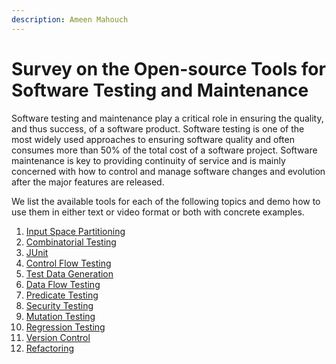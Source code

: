 ```yaml
---
description: Ameen Mahouch
---
```


# Survey on the Open-source Tools for Software Testing and Maintenance

Software testing and maintenance play a critical role in ensuring the quality, and thus success, of a software product. Software testing is one of the most widely used approaches to ensuring software quality and often consumes more than 50% of the total cost of a software project. Software maintenance is key to providing continuity of service and is mainly concerned with how to control and manage software changes and evolution after the major features are released.

We list the available tools for each of the following topics and demo how to use them in either text or video format or both with concrete examples.

1. [Input Space Partitioning](survey-on-the-open-source-tools-for-software-testing-and-maintenance/1.-input-space-partitioning.md)
2. [Combinatorial Testing](survey-on-the-open-source-tools-for-software-testing-and-maintenance/2.-combinatorial-testing/)
3. [JUnit](survey-on-the-open-source-tools-for-software-testing-and-maintenance/4.-control-flow-testing/)
4. [Control Flow Testing](survey-on-the-open-source-tools-for-software-testing-and-maintenance/4.-control-flow-testing/)
5. [Test Data Generation](survey-on-the-open-source-tools-for-software-testing-and-maintenance/5.-test-data-generation/)
6. [Data Flow Testing](survey-on-the-open-source-tools-for-software-testing-and-maintenance/6-data-flow-testing/)
7. [Predicate Testing](survey-on-the-open-source-tools-for-software-testing-and-maintenance/7-predicate-testing/)
8. [Security Testing](survey-on-the-open-source-tools-for-software-testing-and-maintenance/8-security-testing/)
9. [Mutation Testing](survey-on-the-open-source-tools-for-software-testing-and-maintenance/9-mutation-testing/)
10. [Regression Testing](survey-on-the-open-source-tools-for-software-testing-and-maintenance/10-regression-testing/)
11. [Version Control](survey-on-the-open-source-tools-for-software-testing-and-maintenance/10-regression-testing/)
12. [Refactoring](survey-on-the-open-source-tools-for-software-testing-and-maintenance/12-refactoring/)
